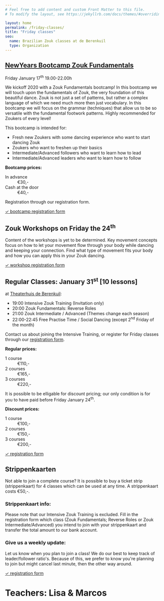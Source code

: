 ```yaml
---
# Feel free to add content and custom Front Matter to this file.
# To modify the layout, see https://jekyllrb.com/docs/themes/#overriding-theme-defaults

layout: home
permalink: /friday-classes/
title: "Friday classes"
seo:
  name: Brazilian Zouk classes at de Berenkuil
  type: Organization
---
```


## [NewYears Bootcamp Zouk Fundamentals](https://www.facebook.com/events/521677311720833/)
Friday January 17<sup>th</sup>
19.00-22.00h

We kickoff 2020 with a Zouk Fundamentals bootcamp!
In this bootcamp we will touch upon the fundamentals of Zouk,
the very foundation of this beautiful dance.
Zouk is not just a set of patterns,
but rather a complex language of which we need much more then just vocabulary.
In this bootcamp we will focus on the grammar
(techniques)
that allow us to be so versatile with the fundamental footwork patterns.
Highly recommended for Zoukers of every level!

This bootcamp is intended for:
- Fresh new Zoukers with some dancing experience who want to start dancing Zouk
- Zoukers who want to freshen up their basics
- Intermediate/Advanced followers who want to learn how to lead
- Intermediate/Advanced leaders who want to learn how to follow

**Bootcamp prices:**
<dl>
<dt>In advance</dt><dd>€30,-</dd>
<dt>Cash at the door</dt><dd>€40,-</dd>
</dl>
Registration through our registration form.

<a
  class="call-to-action"
  href="/friday-registration">
  ✓ bootcamp registration form
</a>

## Zouk Workshops on Friday the 24<sup>th</sup>

Content of the workshops is yet to be determined.
Key movement concepts
focus on how to let your movement flow through your body
while dancing and keeping your connection.
Find what type of movement fits your body
and how you can apply this in your Zouk dancing.

<a
  class="call-to-action"
  href="/workshop-registration">
  ✓ workshop registration form
</a>

## Regular Classes: January 31<sup>st</sup> [10 lessons]

at [Theaterhuis de Berenkuil](https://deberenkuil.nl):
- 19:00 Intensive Zouk Training (Invitation only)
- 20:00 Zouk Fundamentals: Reverse Roles
- 21:00 Zouk Intermediate / Advanced (Themes change each season)
- 22:00-22:45 Free Practise Time / Social Dancing (except 2<sup>nd</sup> Friday of the month)

Contact us about joining the Intensive Training,
or register for Friday classes through our [registration form](/friday-registration).

**Regular prices:**
<dl>
<dt>1 course</dt><dd>€110,-</dd>
<dt>2 courses</dt><dd>€165,-</dd>
<dt>3 courses</dt><dd>€220,-</dd>
</dl>

It is possible to be elligable for discount pricing;
our only condition is for you to have paid before Friday January 24<sup>th</sup>.

**Discount prices:**
<dl>
<dt>1 course</dt><dd>€100,-</dd>
<dt>2 courses</dt><dd>€150,-</dd>
<dt>3 courses</dt><dd>€200,-</dd>
</dl>

<a
  class="call-to-action"
  href="/friday-registration">
  ✓ registration form
</a>

## Strippenkaarten
Not able to join a complete course?
It is possible to buy a ticket strip
(strippenkaart)
for 4 classes which can be used at any time.
A strippenkaart costs €50,-.

### Strippenkaart info:
Please note that our Intensive Zouk Training is excluded.
Fill in the registration form which class
(Zouk Fundamentals; Reverse Roles or Zouk Intermediate/Advanced)
you intend to join with your strippenkaart
and transfer the total amount to our bank account.

### Give us a weekly update:
Let us know when you plan to join a class!
We do our best to keep track of leader/follower ratio's.
Because of this,
we prefer to know you're planning to join but might cancel last minute,
then the other way around.

<a
  class="call-to-action"
  href="/friday-registration"> ✓ registration form </a>

# Teachers: Lisa & Marcos

